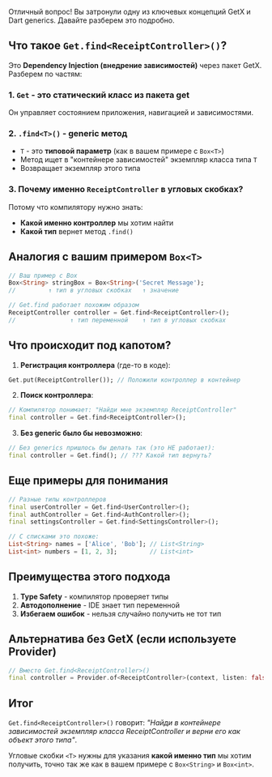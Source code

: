 Отличный вопрос! Вы затронули одну из ключевых концепций GetX и Dart generics. Давайте разберем это подробно.

## Что такое `Get.find<ReceiptController>()`?

Это **Dependency Injection (внедрение зависимостей)** через пакет GetX. Разберем по частям:

### 1. `Get` - это статический класс из пакета get
Он управляет состоянием приложения, навигацией и зависимостями.

### 2. `.find<T>()` - generic метод
- `T` - это **типовой параметр** (как в вашем примере с `Box<T>`)
- Метод ищет в "контейнере зависимостей" экземпляр класса типа `T`
- Возвращает экземпляр этого типа

### 3. Почему именно `ReceiptController` в угловых скобках?
Потому что компилятору нужно знать:
- **Какой именно контроллер** мы хотим найти
- **Какой тип** вернет метод `.find()`

## Аналогия с вашим примером `Box<T>`

```dart
// Ваш пример с Box
Box<String> stringBox = Box<String>('Secret Message');
//         ↑ тип в угловых скобках   ↑ значение

// Get.find работает похожим образом
ReceiptController controller = Get.find<ReceiptController>();
//               ↑ тип переменной    ↑ тип в угловых скобках
```

## Что происходит под капотом?

1. **Регистрация контроллера** (где-то в коде):
```dart
Get.put(ReceiptController()); // Положили контроллер в контейнер
```

2. **Поиск контроллера**:
```dart
// Компилятор понимает: "Найди мне экземпляр ReceiptController"
final controller = Get.find<ReceiptController>();
```

3. **Без generic было бы невозможно**:
```dart
// Без generics пришлось бы делать так (это НЕ работает):
final controller = Get.find(); // ??? Какой тип вернуть?
```

## Еще примеры для понимания

```dart
// Разные типы контроллеров
final userController = Get.find<UserController>();
final authController = Get.find<AuthController>();
final settingsController = Get.find<SettingsController>();

// С списками это похоже:
List<String> names = ['Alice', 'Bob']; // List<String>
List<int> numbers = [1, 2, 3];         // List<int>
```

## Преимущества этого подхода

1. **Type Safety** - компилятор проверяет типы
2. **Автодополнение** - IDE знает тип переменной
3. **Избегаем ошибок** - нельзя случайно получить не тот тип

## Альтернатива без GetX (если используете Provider)

```dart
// Вместо Get.find<ReceiptController>()
final controller = Provider.of<ReceiptController>(context, listen: false);
```

## Итог

`Get.find<ReceiptController>()` говорит: *"Найди в контейнере зависимостей экземпляр класса ReceiptController и верни его как объект этого типа"*.

Угловые скобки `<T>` нужны для указания **какой именно тип** мы хотим получить, точно так же как в вашем примере с `Box<String>` и `Box<int>`.